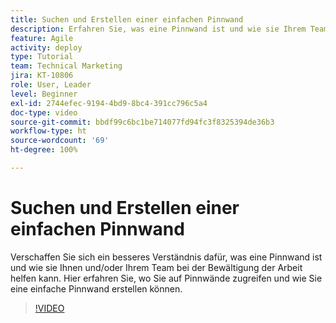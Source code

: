 ```yaml
---
title: Suchen und Erstellen einer einfachen Pinnwand
description: Erfahren Sie, was eine Pinnwand ist und wie sie Ihrem Team nützt, wie Sie eine Pinnwand finden und wie Sie eine Pinnwand selbst erstellen.
feature: Agile
activity: deploy
type: Tutorial
team: Technical Marketing
jira: KT-10806
role: User, Leader
level: Beginner
exl-id: 2744efec-9194-4bd9-8bc4-391cc796c5a4
doc-type: video
source-git-commit: bbdf99c6bc1be714077fd94fc3f8325394de36b3
workflow-type: ht
source-wordcount: '69'
ht-degree: 100%

---
```


# Suchen und Erstellen einer einfachen Pinnwand

Verschaffen Sie sich ein besseres Verständnis dafür, was eine Pinnwand ist und wie sie Ihnen und/oder Ihrem Team bei der Bewältigung der Arbeit helfen kann. Hier erfahren Sie, wo Sie auf Pinnwände zugreifen und wie Sie eine einfache Pinnwand erstellen können.

>[!VIDEO](https://video.tv.adobe.com/v/3422939/?quality=12&learn=on&enablevpops=1&captions=ger)
